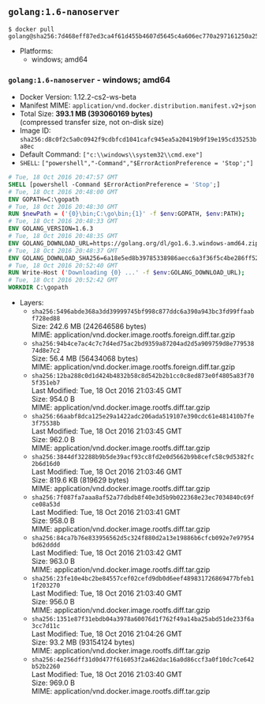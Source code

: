 ## `golang:1.6-nanoserver`

```console
$ docker pull golang@sha256:7d468eff87ed3ca4f61d455b4607d5645c4a606ec770a297161250a2541bec64
```

-	Platforms:
	-	windows; amd64

### `golang:1.6-nanoserver` - windows; amd64

-	Docker Version: 1.12.2-cs2-ws-beta
-	Manifest MIME: `application/vnd.docker.distribution.manifest.v2+json`
-	Total Size: **393.1 MB (393060169 bytes)**  
	(compressed transfer size, not on-disk size)
-	Image ID: `sha256:d8c0f2c5a0c0942f9cdbfcd1041cafc945ea5a20419b9f19e195cd35253ba8ec`
-	Default Command: `["c:\\windows\\system32\\cmd.exe"]`
-	`SHELL`: `["powershell","-Command","$ErrorActionPreference = 'Stop';"]`

```dockerfile
# Tue, 18 Oct 2016 20:47:57 GMT
SHELL [powershell -Command $ErrorActionPreference = 'Stop';]
# Tue, 18 Oct 2016 20:48:00 GMT
ENV GOPATH=C:\gopath
# Tue, 18 Oct 2016 20:48:30 GMT
RUN $newPath = ('{0}\bin;C:\go\bin;{1}' -f $env:GOPATH, $env:PATH); 	Write-Host ('Updating PATH: {0}' -f $newPath); 	setx /M PATH $newPath;
# Tue, 18 Oct 2016 20:48:33 GMT
ENV GOLANG_VERSION=1.6.3
# Tue, 18 Oct 2016 20:48:35 GMT
ENV GOLANG_DOWNLOAD_URL=https://golang.org/dl/go1.6.3.windows-amd64.zip
# Tue, 18 Oct 2016 20:48:37 GMT
ENV GOLANG_DOWNLOAD_SHA256=6a18e5ed8b39785338986aecc6a3f36f5c4be286ff52db0ae3bcd2275ab70df0
# Tue, 18 Oct 2016 20:52:40 GMT
RUN Write-Host ('Downloading {0} ...' -f $env:GOLANG_DOWNLOAD_URL); 	Invoke-WebRequest -Uri $env:GOLANG_DOWNLOAD_URL -OutFile 'go.zip'; 		Write-Host ('Verifying sha256 ({0}) ...' -f $env:GOLANG_DOWNLOAD_SHA256); 	if ((Get-FileHash go.zip -Algorithm sha256).Hash -ne $env:GOLANG_DOWNLOAD_SHA256) { 		Write-Host 'FAILED!'; 		exit 1; 	}; 		Write-Host 'Expanding ...'; 	Expand-Archive go.zip -DestinationPath C:\; 		Write-Host 'Verifying install ("go version") ...'; 	go version; 		Write-Host 'Removing ...'; 	Remove-Item go.zip -Force; 		Write-Host 'Complete.';
# Tue, 18 Oct 2016 20:52:42 GMT
WORKDIR C:\gopath
```

-	Layers:
	-	`sha256:5496abde368a3dd39999745bf998c877ddc6a390a943bc3fd99ffaabf728ed88`  
		Size: 242.6 MB (242646586 bytes)  
		MIME: application/vnd.docker.image.rootfs.foreign.diff.tar.gzip
	-	`sha256:94b4ce7ac4c7c7d4ed75ac2bd9359a87204ad2d5a909759d8e77953874d8e7c2`  
		Size: 56.4 MB (56434068 bytes)  
		MIME: application/vnd.docker.image.rootfs.foreign.diff.tar.gzip
	-	`sha256:12ba288c0d1d424b4832b58c8d542b2b1cc0c8ed873e0f4805a83f705f351eb7`  
		Last Modified: Tue, 18 Oct 2016 21:03:45 GMT  
		Size: 954.0 B  
		MIME: application/vnd.docker.image.rootfs.diff.tar.gzip
	-	`sha256:66aabf8dca125e29a1422adc206ada519107e390cdc61e481410b7fe3f75538b`  
		Last Modified: Tue, 18 Oct 2016 21:03:45 GMT  
		Size: 962.0 B  
		MIME: application/vnd.docker.image.rootfs.diff.tar.gzip
	-	`sha256:3844df32288b9b5de39acf93cc8fd2e0d5662b9b8cefc58c9d5382fc2b6d16d0`  
		Last Modified: Tue, 18 Oct 2016 21:03:46 GMT  
		Size: 819.6 KB (819629 bytes)  
		MIME: application/vnd.docker.image.rootfs.diff.tar.gzip
	-	`sha256:7f087fa7aaa8af52a77dbdb8f40e3d5b9b022368e23ec7034840c69fce08a53d`  
		Last Modified: Tue, 18 Oct 2016 21:03:41 GMT  
		Size: 958.0 B  
		MIME: application/vnd.docker.image.rootfs.diff.tar.gzip
	-	`sha256:84ca7b76e833956562d5c324f880d2a13e19886b6cfcb092e7e97954bd62dddd`  
		Last Modified: Tue, 18 Oct 2016 21:03:42 GMT  
		Size: 963.0 B  
		MIME: application/vnd.docker.image.rootfs.diff.tar.gzip
	-	`sha256:23fe10e4bc2be84557cef02cefd9db0d6eef489831726869477bfeb11f203270`  
		Last Modified: Tue, 18 Oct 2016 21:03:40 GMT  
		Size: 956.0 B  
		MIME: application/vnd.docker.image.rootfs.diff.tar.gzip
	-	`sha256:1351e87f31ebdb04a3978a60076d1f762f49a14ba25abd51de233f6a3cc7d11c`  
		Last Modified: Tue, 18 Oct 2016 21:04:26 GMT  
		Size: 93.2 MB (93154124 bytes)  
		MIME: application/vnd.docker.image.rootfs.diff.tar.gzip
	-	`sha256:4e256dff31d0d477f616053f2a462dac16a0d86ccf3a0f10dc7ce642b52b2260`  
		Last Modified: Tue, 18 Oct 2016 21:03:40 GMT  
		Size: 969.0 B  
		MIME: application/vnd.docker.image.rootfs.diff.tar.gzip

